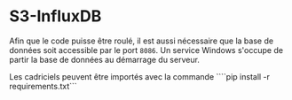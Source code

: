 # S3-InfluxDB

Afin que le code puisse être roulé, il est aussi nécessaire que la base de données soit accessible par le port ```8086```. Un service Windows s'occupe de partir la base de données au démarrage du serveur.

Les cadriciels peuvent être importés avec la commande ````pip install -r requirements.txt```